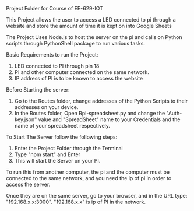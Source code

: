 Project Folder for Course of EE-629-IOT

This Project allows the user to access a LED connected to pi through a website and store the amount of time it is kept on into Google Sheets

The Project Uses Node.js to host the server on the pi and calls on Python scripts through PythonShell package to run various tasks.

Basic Requirements to run the Project:
1) LED connected to PI through pin 18
2) PI and other computer connected on the same network.
3) IP address of PI is to be known to access the website

Before Starting the server:
1) Go to the Routes folder, change addresses of the Python Scripts to their addresses on your device.
2) In the Routes folder, Open Rpi-spreadsheet.py and change the "Auth-key.json" value and "SpreadSheet" name to your Credentials and the name of your spreadsheet respectively.

To Start The Server follow the following steps:
1) Enter the Project Folder through the Terminal
2) Type "npm start" and Enter
3) This will start the Server on your PI.

To run this from another computer, the pi and the computer must be connected to the same network, and you need the ip of pi in order to access the server.

Once they are on the same server, go to your browser, and in the URL type: "192.168.x.x:3000". "192.168.x.x" is ip of PI in the network.

